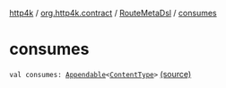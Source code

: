 [http4k](../../index.md) / [org.http4k.contract](../index.md) / [RouteMetaDsl](index.md) / [consumes](./consumes.md)

# consumes

`val consumes: `[`Appendable`](../../org.http4k.util/-appendable/index.md)`<`[`ContentType`](../../org.http4k.core/-content-type/index.md)`>` [(source)](https://github.com/http4k/http4k/blob/master/http4k-contract/src/main/kotlin/org/http4k/contract/routeMeta.kt#L26)